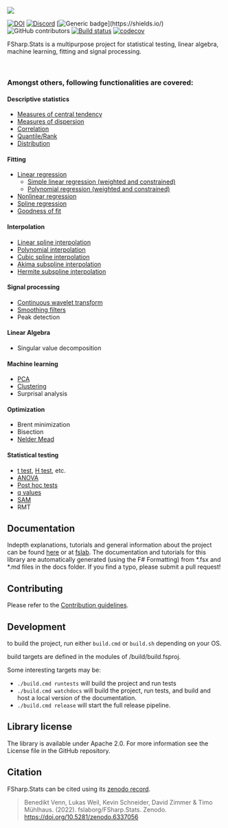 ![](docs/img/logo_title.svg)

[![DOI](https://zenodo.org/badge/DOI/10.5281/zenodo.6337056.svg)](https://doi.org/10.5281/zenodo.6337056)
[![Discord](https://img.shields.io/discord/836161044501889064?color=purple&label=Join%20our%20Discord%21&logo=discord&logoColor=white)](https://discord.gg/y95XRJg23e)
[![Generic badge](https://img.shields.io/badge/Made%20with-FSharp-rgb(1,143,204).svg)](https://shields.io/)
![GitHub contributors](https://img.shields.io/github/contributors/CSBiology/FSharp.Stats)
[![Build status](https://ci.appveyor.com/api/projects/status/gjsjlqmrljtty780/branch/developer?svg=true)](https://ci.appveyor.com/project/kMutagene/fsharp-stats/branch/developer)
[![codecov](https://codecov.io/gh/fslaborg/FSharp.Stats/branch/developer/graph/badge.svg?token=LRBZPV6MH8)](https://codecov.io/gh/fslaborg/FSharp.Stats)

FSharp.Stats is a multipurpose project for statistical testing, linear algebra, machine learning, fitting and signal processing.

<br>

### Amongst others, following functionalities are covered:

#### Descriptive statistics
  - <a href="https://fslab.org/FSharp.Stats/BasicStats.html">Measures of central tendency</a>
  - <a href="https://fslab.org/FSharp.Stats/BasicStats.html">Measures of dispersion</a>
  - <a href="https://fslab.org/FSharp.Stats/Correlation.html">Correlation</a>
  - <a href="https://fslab.org/FSharp.Stats/Quantiles.html">Quantile/Rank</a>
  - <a href="https://fslab.org/FSharp.Stats/Distributions.html">Distribution</a>

#### Fitting
  - <a href="https://fslab.org/FSharp.Stats/Fitting.html#Linear-Regression">Linear regression</a>
    - <a href="https://fslab.org/FSharp.Stats/Fitting.html#Simple-Linear-Regression">Simple linear regression (weighted and constrained)</a>
    - <a href="https://fslab.org/FSharp.Stats/Fitting.html#Polynomial-Regression">Polynomial regression (weighted and constrained)</a>
  - <a href="https://fslab.org/FSharp.Stats/Fitting.html#Nonlinear-Regression">Nonlinear regression</a>
  - <a href="https://fslab.org/FSharp.Stats/Fitting.html#Smoothing-spline">Spline regression</a>
  - <a href="https://fslab.org/FSharp.Stats/GoodnessOfFit.html">Goodness of fit</a>

#### Interpolation
  - <a href="https://fslab.org/FSharp.Stats/Interpolation.html#Polynomial-Interpolation">Linear spline interpolation</a>
  - <a href="https://fslab.org/FSharp.Stats/Interpolation.html#Polynomial-Interpolation">Polynomial interpolation</a>
  - <a href="https://fslab.org/FSharp.Stats/Interpolation.html#Cubic-interpolating-Spline">Cubic spline interpolation</a>
  - <a href="https://fslab.org/FSharp.Stats/Interpolation.html">Akima subspline interpolation</a>
  - <a href="https://fslab.org/FSharp.Stats/Interpolation.html">Hermite subspline interpolation</a>


#### Signal processing
  - <a href="https://fslab.org/FSharp.Stats/Signal.html#Continuous-Wavelet">Continuous wavelet transform</a>
  - <a href="https://fslab.org/FSharp.Stats/Signal.html">Smoothing filters</a>
  - Peak detection

  
#### Linear Algebra
  - Singular value decomposition
  
#### Machine learning
  - <a href="https://fslab.org/FSharp.Stats/ML.html">PCA</a>
  - <a href="https://fslab.org/FSharp.Stats/Clustering.html">Clustering</a>
  - Surprisal analysis
  
#### Optimization
  - Brent minimization
  - Bisection
  - [Nelder Mead](https://fslab.org/FSharp.Stats/Optimization.html#Nelder-Mead)
  
#### Statistical testing
  - <a href="https://fslab.org/FSharp.Stats/Testing.html#T-Test">t test</a>, <a href="https://fslab.org/FSharp.Stats/Testing.html#H-Test">H test</a>, etc.<br>
  - <a href="https://fslab.org/FSharp.Stats/Testing.html#Anova">ANOVA</a><br>
  - <a href="https://fslab.org/FSharp.Stats/Testing.html#PostHoc">Post hoc tests</a><br>
  - <a href="https://fslab.org/FSharp.Stats/Testing.html#Q-Value">q values</a><br>
  - <a href="https://fslab.org/FSharp.Stats/Testing.html#SAM">SAM</a><br>
  - RMT


## Documentation

Indepth explanations, tutorials and general information about the project can be found [here](https://fslab.org/FSharp.Stats) or at [fslab](https://fslab.org/).
The documentation and tutorials for this library are automatically generated (using the F# Formatting) from *.fsx and *.md files in the docs folder. If you find a typo, please submit a pull request!


## Contributing

Please refer to the [Contribution guidelines](.github/CONTRIBUTING.md).

## Development

to build the project, run either `build.cmd` or `build.sh` depending on your OS.

build targets are defined in the modules of /build/build.fsproj. 

Some interesting targets may be:

  - `./build.cmd runtests` will build the project and run tests
  - `./build.cmd watchdocs` will build the project, run tests, and build and host a local version of the documentation.
  - `./build.cmd release` will start the full release pipeline.


## Library license

The library is available under Apache 2.0. For more information see the License file in the GitHub repository.

## Citation

FSharp.Stats can be cited using its [zenodo record](https://zenodo.org/record/7568568). 

> Benedikt Venn, Lukas Weil, Kevin Schneider, David Zimmer & Timo Mühlhaus. (2022). fslaborg/FSharp.Stats. Zenodo. https://doi.org/10.5281/zenodo.6337056 

